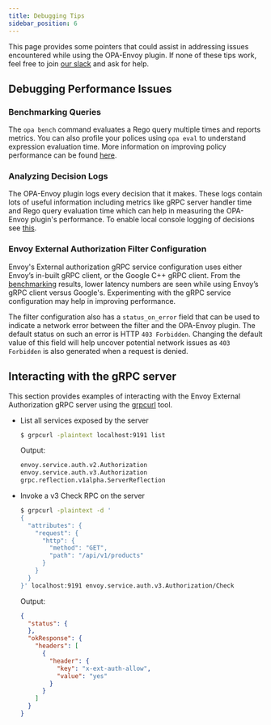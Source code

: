 ```yaml
---
title: Debugging Tips
sidebar_position: 6
---
```


This page provides some pointers that could assist in addressing issues encountered while using the
OPA-Envoy plugin. If none of these tips work, feel free to join
[our slack](https://slack.openpolicyagent.org) and ask for help.

## Debugging Performance Issues

### Benchmarking Queries

The `opa bench` command evaluates a Rego query multiple times and reports metrics. You can also profile your polices using
`opa eval` to understand expression evaluation time. More information on improving policy performance can be found [here](https://www.openpolicyagent.org/docs/latest/policy-performance/).

### Analyzing Decision Logs

The OPA-Envoy plugin logs every decision that it makes. These logs contain lots of useful information including metrics like
gRPC server handler time and Rego query evaluation time which can help in measuring the OPA-Envoy plugin's performance.
To enable local console logging of decisions see [this](https://www.openpolicyagent.org/docs/latest/management-decision-logs/#local-decision-logs).

### Envoy External Authorization Filter Configuration

Envoy's External authorization gRPC service configuration uses either Envoy’s in-built gRPC client, or the Google C++ gRPC client.
From the [benchmarking](./performance#opa-benchmarks) results, lower latency numbers are seen while using Envoy’s gRPC client versus Google's. Experimenting
with the gRPC service configuration may help in improving performance.

The filter configuration also has a `status_on_error` field that can be used to indicate a network error between the filter
and the OPA-Envoy plugin. The default status on such an error is HTTP `403 Forbidden`. Changing the default value of this
field will help uncover potential network issues as `403 Forbidden` is also generated when a request is denied.

## Interacting with the gRPC server

This section provides examples of interacting with the Envoy External Authorization gRPC server using the [grpcurl](https://github.com/fullstorydev/grpcurl) tool.

- List all services exposed by the server

  ```bash
  $ grpcurl -plaintext localhost:9191 list
  ```

  Output:

  ```bash
  envoy.service.auth.v2.Authorization
  envoy.service.auth.v3.Authorization
  grpc.reflection.v1alpha.ServerReflection
  ```

- Invoke a v3 Check RPC on the server

  ```bash
  $ grpcurl -plaintext -d '
  {
    "attributes": {
      "request": {
        "http": {
          "method": "GET",
          "path": "/api/v1/products"
        }
      }
    }
  }' localhost:9191 envoy.service.auth.v3.Authorization/Check
  ```

  Output:

  ```json
  {
    "status": {
    },
    "okResponse": {
      "headers": [
        {
          "header": {
            "key": "x-ext-auth-allow",
            "value": "yes"
          }
        }
      ]
    }
  }
  ```

